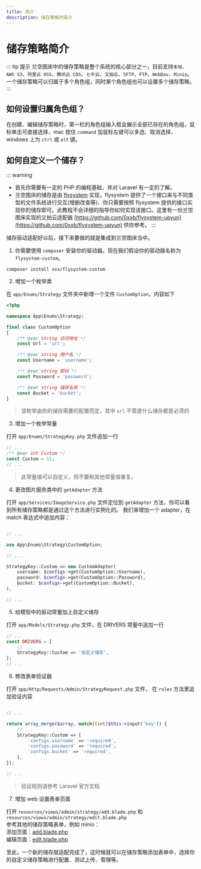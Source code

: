 ```yaml
---
title: 简介
description: 储存策略的简介
---
```


# 储存策略简介

::: tip 提示
兰空图床中的储存策略是整个系统的核心部分之一，目前支持`本地`、`AWS S3`、`阿里云 OSS`、`腾讯云 COS`、`七牛云`、`又拍云`、`SFTP`、`FTP`、`WebDav`、`Minio`。
一个储存策略可以归属于多个角色组，同时某个角色组也可以设置多个储存策略。
:::

## 如何设置归属角色组？
在创建、编辑储存策略时，第一栏的角色组输入框会展示全部已存在的角色组，鼠标单击可直接选择，mac 按住 `command` 加鼠标左键可以多选、取消选择，windows 上为 `ctrl` 或 `alt` 键。

## 如何自定义一个储存？
::: warning
- 首先你需要有一定的 PHP 的编程基础，并对 Laravel 有一定的了解。   
- 兰空图床的储存是由 [flysystem](https://flysystem.thephpleague.com/) 实现，flysystem 提供了一个接口来与不同类型的文件系统进行交互(增删改查等)，你只需要按照 flysystem 提供的接口实现你的储存即可。此教程不会详细的指导你如何实现该接口。这里有一份兰空图床实现的又拍云适配器 [https://github.com/0xxb/flysystem-upyun](https://github.com/0xxb/flysystem-upyun) 供你参考。
:::

储存驱动适配好以后，接下来要做的就是集成到兰空图床当中。

1. 你需要使用 `composer` 安装你的驱动器。现在我们假设你的驱动器名称为 `flysystem-custom`。

`composer install xxx/flysystem-custom`

2. 增加一个枚举类

在 `app/Enums/Strategy` 文件夹中新增一个文件 `CustomOption`，内容如下

```php
<?php

namespace App\Enums\Strategy;

final class CustomOption
{
    /** @var string 访问地址 */
    const Url = 'url';

    /** @var string 用户名 */
    const Username = 'username';

    /** @var string 密码 */
    const Password = 'password';

    /** @var string 储存名称 */
    const Bucket = 'bucket';
}
```

> 该枚举由你的储存需要的配置而定，其中 `url` 不管是什么储存都是必须的

3. 增加一个枚举常量

打开 `app/Enums/StrategyKey.php` 文件追加一行
```php
// ...
/** @var int Custom */
const Custom = 11;
// ...
```

> 此常量值可以自定义，但不要和其他常量值重复。

4. 更改图片服务类中的 `getAdapter` 方法

打开 `app/Services/ImageService.php` 文件定位到 `getAdapter` 方法，你可以看到所有储存策略都是通过这个方法进行实例化的。
我们来增加一个 adapter，在 match 表达式中追加内容：
```php

// ...

use App\Enums\Strategy\CustomOption;

// ....

StrategyKey::Custom => new CustomAdapter(
    username: $configs->get(CustomOption::Username),
    password: $configs->get(CustomOption::Password),
    bucket: $configs->get(CustomOption::Bucket),
),

// ...
```

5. 给模型中的驱动常量加上自定义储存

打开 `app/Models/Strategy.php` 文件，在 DRIVERS 常量中追加一行

```php
// ...
const DRIVERS = [
    // ...
    StrategyKey::Custom => '自定义储存',
];
// ...
```

6. 修改表单验证器

打开 `app/Http/Requests/Admin/StrategyRequest.php` 文件， 在 `rules` 方法里追加验证内容

```php

// ...

return array_merge($array, match((int)$this->input('key')) {
    // ...
    StrategyKey::Custom => [
        'configs.username' => 'required',
        'configs.password' => 'required',
        'configs.bucket' => 'required',
    ],
});

// ...

```

> 验证规则请参考 Laravel 官方文档

7. 增加 web 设置表单页面

打开 `resources/views/admin/strategy/add.blade.php` 和 `resources/views/admin/strategy/edit.blade.php`  
参考其他的储存策略表单，例如 minio：  
添加页面：[add.blade.php](https://github.com/lsky-org/lsky-pro/blob/d428d535f571550ae1bf222672c4611ad93a0238/resources/views/admin/strategy/add.blade.php#L272-L297)  
编辑页面：[edit.blade.php](https://github.com/lsky-org/lsky-pro/blob/d428d535f571550ae1bf222672c4611ad93a0238/resources/views/admin/strategy/edit.blade.php#L293-L320)

至此，一个新的储存就适配完成了，这时候就可以在储存策略添加表单中，选择你的自定义储存策略进行配置、测试上传、管理等。
